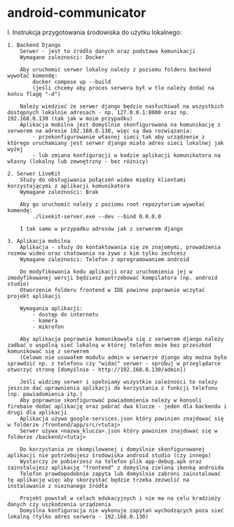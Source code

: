 # android-communicator

I. Instrukcja przygotowania środowiska do użytku lokalnego:

    1. Backend Django
        Serwer - jest to źródło danych oraz podstawa komunikacji
        Wymagane zależności: Docker

        Aby uruchomić serwer lokalny należy z poziomu folderu backend wywołać komendę:
            docker compose up --build
            (jeśli chcemy aby proces serwera był w tle należy dodać na końcu flagę "-d")
        
        Należy wiedzieć że serwer django będzie nasłuchiwał na wszystkich dostępnych lokalnie adresach - np. 127.0.0.1:8000 oraz np. 192.168.0.130 (tak jak w moim przypadku)
        Aplikacja mobilna jest domyślnie skonfigurowana na komunikację z serwerem na adresie 192.168.0.130, więc są dwa rozwiązania:
            - przekonfigurowanie własnej sieci tak aby urządzenie z którego uruchamiany jest serwer django miało adres sieci lokalnej jak wyżej
            - lub zmiana konfiguracji w kodzie aplikacji komunikatora na własny (lokalny lub zewnętrzny - bez różnicy)

    2. Serwer LiveKit
        Służy do obsługiwania połączeń wideo między klientami korzystającymi z aplikacji komunikatora
        Wymagane zależności: Brak

        Aby go uruchomić należy z poziomu root repozytorium wywołać komendę:
            ./livekit-server.exe --dev --bind 0.0.0.0

        I tak samo w przypadku adresów jak z serwerem django

    3. Aplikacja mobilna
        Aplikacja - służy do kontaktowania się ze znajomymi, prowadzenia rozmów wideo oraz chatowania na żywo z kim tylko zechcesz
        Wymagane zależności: Telefon z oprogramowaniem android

        Do modyfikowania kodu aplikacji oraz uruchomienia jej w zmodyfikowanej wersji będziesz potrzebować kompilatora (np. android studio)
        Otworzenie folderu frontend w IDE powinno poprawnie wczytać projekt aplikacji
        
        Wymagania aplikacji:
            - dostęp do internetu
            - kamera
            - mikrofon

        Aby aplikacja poprawnie komunikowała się z serwerem django należy zadbać o wspólną sieć lokalną w której telefon może bez przeszkód komunikować się z serwerem
        (Celowo nie usuwałem modułu admin w serwerze django aby można było sprawdzić np. z telefonu czy "widać" serwer - spróbuj w przeglądarce otworzyć stronę [domyślnie - http://192.168.0.130/admin])

        Jeśli widzimy serwer i spełniamy wszystkie zależności to należy jeszcze dać uprawnienia aplikacji do korzystania z funkcji telefonu (np. powiadomienia itp.)
        Aby poprawnie skonfigurować powiadomienia należy w konsoli firebase dodać aplikację oraz pobrać dwa klucze - jeden dla backendu i drugi dla aplikacji
        Aplikacja używa google-services.json który powinien znajdować się w folderze /frontend/app/src/<tutaj>
        Serwer używa <nazwa_klucza>.json który powinien znajdować się w folderze /backend/<tutaj>

        Do korzystania ze skompilowanej i domyślnie skonfigurowanej aplikacji nie potrzebujesz środowiska android studio (czy innego)
        Wystarczy że pobierzesz na telefon plik app-debug.apk oraz zainstalujesz aplikację "frontend" z domyślną zieloną ikonką androida
        Telefon prawdopodobnie zapyta lub domyślnie zabroni zainstalować tę aplikację więc aby skorzystać będzie trzeba zezwolić na instalowanie z nieznanego źródła
        
        Projekt powstał w celach edukacyjnych i nie ma na celu kradzieży danych czy uszkodzenia urządzenia
        Domyślna konfiguracja nie wykonuje zapytań wychodzących poza sieć lokalną (tylko adres serwera - 192.168.0.130)